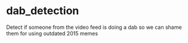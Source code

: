 # dab_detection
Detect if someone from the video feed is doing a dab so we can shame them for using outdated 2015 memes
